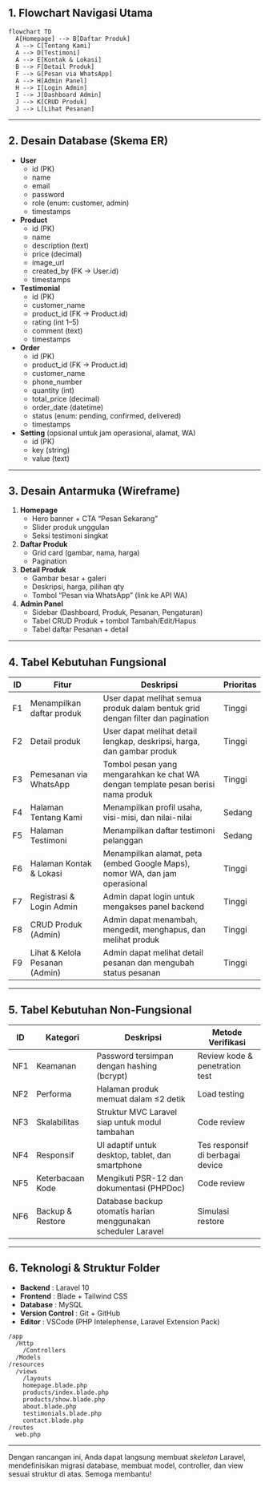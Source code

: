 

## 1. Flowchart Navigasi Utama

```mermaid
flowchart TD
  A[Homepage] --> B[Daftar Produk]
  A --> C[Tentang Kami]
  A --> D[Testimoni]
  A --> E[Kontak & Lokasi]
  B --> F[Detail Produk]
  F --> G[Pesan via WhatsApp]
  A --> H[Admin Panel]
  H --> I[Login Admin]
  I --> J[Dashboard Admin]
  J --> K[CRUD Produk]
  J --> L[Lihat Pesanan]
```

---

## 2. Desain Database (Skema ER)

* **User**
  * id (PK)
  * name
  * email
  * password
  * role (enum: customer, admin)
  * timestamps
* **Product**
  * id (PK)
  * name
  * description (text)
  * price (decimal)
  * image_url
  * created_by (FK → User.id)
  * timestamps
* **Testimonial**
  * id (PK)
  * customer_name
  * product_id (FK → Product.id)
  * rating (int 1–5)
  * comment (text)
  * timestamps
* **Order**
  * id (PK)
  * product_id (FK → Product.id)
  * customer_name
  * phone_number
  * quantity (int)
  * total_price (decimal)
  * order_date (datetime)
  * status (enum: pending, confirmed, delivered)
  * timestamps
* **Setting** (opsional untuk jam operasional, alamat, WA)
  * id (PK)
  * key (string)
  * value (text)

---

## 3. Desain Antarmuka (Wireframe)

1. **Homepage**
   * Hero banner + CTA “Pesan Sekarang”
   * Slider produk unggulan
   * Seksi testimoni singkat
2. **Daftar Produk**
   * Grid card (gambar, nama, harga)
   * Pagination
3. **Detail Produk**
   * Gambar besar + galeri
   * Deskripsi, harga, pilihan qty
   * Tombol “Pesan via WhatsApp” (link ke API WA)
4. **Admin Panel**
   * Sidebar (Dashboard, Produk, Pesanan, Pengaturan)
   * Tabel CRUD Produk + tombol Tambah/Edit/Hapus
   * Tabel daftar Pesanan + detail

---

## 4. Tabel Kebutuhan Fungsional

| ID | Fitur                          | Deskripsi                                                                         | Prioritas |
| -- | ------------------------------ | --------------------------------------------------------------------------------- | --------- |
| F1 | Menampilkan daftar produk      | User dapat melihat semua produk dalam bentuk grid dengan filter dan pagination    | Tinggi    |
| F2 | Detail produk                  | User dapat melihat detail lengkap, deskripsi, harga, dan gambar produk            | Tinggi    |
| F3 | Pemesanan via WhatsApp         | Tombol pesan yang mengarahkan ke chat WA dengan template pesan berisi nama produk | Tinggi    |
| F4 | Halaman Tentang Kami           | Menampilkan profil usaha, visi-misi, dan nilai-nilai                              | Sedang    |
| F5 | Halaman Testimoni              | Menampilkan daftar testimoni pelanggan                                            | Sedang    |
| F6 | Halaman Kontak & Lokasi        | Menampilkan alamat, peta (embed Google Maps), nomor WA, dan jam operasional       | Tinggi    |
| F7 | Registrasi & Login Admin       | Admin dapat login untuk mengakses panel backend                                   | Tinggi    |
| F8 | CRUD Produk (Admin)            | Admin dapat menambah, mengedit, menghapus, dan melihat produk                     | Tinggi    |
| F9 | Lihat & Kelola Pesanan (Admin) | Admin dapat melihat detail pesanan dan mengubah status pesanan                    | Tinggi    |

---

## 5. Tabel Kebutuhan Non-Fungsional

| ID  | Kategori         | Deskripsi                                                     | Metode Verifikasi                |
| --- | ---------------- | ------------------------------------------------------------- | -------------------------------- |
| NF1 | Keamanan         | Password tersimpan dengan hashing (bcrypt)                    | Review kode & penetration test   |
| NF2 | Performa         | Halaman produk memuat dalam ≤2 detik                         | Load testing                     |
| NF3 | Skalabilitas     | Struktur MVC Laravel siap untuk modul tambahan                | Code review                      |
| NF4 | Responsif        | UI adaptif untuk desktop, tablet, dan smartphone              | Tes responsif di berbagai device |
| NF5 | Keterbacaan Kode | Mengikuti PSR-12 dan dokumentasi (PHPDoc)                     | Code review                      |
| NF6 | Backup & Restore | Database backup otomatis harian menggunakan scheduler Laravel | Simulasi restore                 |

---

## 6. Teknologi & Struktur Folder

* **Backend** : Laravel 10
* **Frontend** : Blade + Tailwind CSS
* **Database** : MySQL
* **Version Control** : Git + GitHub
* **Editor** : VSCode (PHP Intelephense, Laravel Extension Pack)

```
/app
  /Http
    /Controllers
  /Models
/resources
  /views
    /layouts
    homepage.blade.php
    products/index.blade.php
    products/show.blade.php
    about.blade.php
    testimonials.blade.php
    contact.blade.php
/routes
  web.php
```

---

Dengan rancangan ini, Anda dapat langsung membuat *skeleton* Laravel, mendefinisikan migrasi database, membuat model, controller, dan view sesuai struktur di atas. Semoga membantu!
